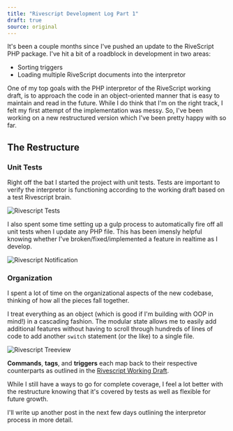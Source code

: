 ```yaml
---
title: "Rivescript Development Log Part 1"
draft: true
source: original
---
```


It's been a couple months since I've pushed an update to the RiveScript PHP package. I've hit a bit of a roadblock in development in two areas:

- Sorting triggers
- Loading multiple RiveScript documents into the interpretor

One of my top goals with the PHP interpretor of the RiveScript working draft, is to approach the code in an object-oriented manner that is easy to maintain and read in the future. While I do think that I'm on the right track, I felt my first attempt of the  implementation was messy. So, I've been working on a new restructured version which I've been pretty happy with so far.

## The Restructure

### Unit Tests
Right off the bat I started the project with unit tests. Tests are important to verify the interpretor is functioning according to the working draft based on a test Rivescript brain.

![Rivescript Tests](/storage/posts/rivescript_tests.png)

I also spent some time setting up a gulp process to automatically fire off all unit tests when I update any PHP file. This has been imensly helpful knowing whether I've broken/fixed/implemented a feature in realtime as I develop.

![Rivescript Notification](/storage/posts/rivescript_notification.png)

### Organization
I spent a lot of time on the organizational aspects of the new codebase, thinking of how all the pieces fall together.

I treat everything as an object (which is good if I'm building with OOP in mind!) in a cascading fashion. The modular state allows me to easily add additional features without having to scroll through hundreds of lines of code to add another `switch` statement (or the like) to a single file.

![Rivescript Treeview](/storage/posts/rivescript_treeview.png)

**Commands**, **tags**, and **triggers** each map back to their respective counterparts as outlined in the [Rivescript Working Draft](https://www.rivescript.com/wd/RiveScript).

While I still have a ways to go for complete coverage, I feel a lot better with the restructure knowing that it's covered by tests as well as flexible for future growth.

I'll write up another post in the next few days outlining the interpretor process in more detail.